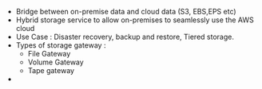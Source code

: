 - Bridge between on-premise data and cloud data (S3, EBS,EPS etc)
- Hybrid storage service to allow on-premises to seamlessly use the AWS cloud
- Use Case : Disaster recovery, backup and restore, Tiered storage.
- Types of storage gateway : 
  - File Gateway
  - Volume Gateway
  - Tape gateway
- 